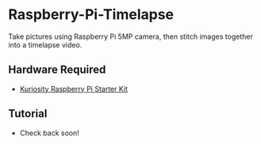 # Raspberry-Pi-Timelapse

Take pictures using Raspberry Pi 5MP camera, then stitch images together into a timelapse video.

## Hardware Required
- [Kuriosity Raspberry Pi Starter Kit](https://www.kuriosity.sg/raspberry-pi-starter-kit.html)

## Tutorial
- Check back soon!
